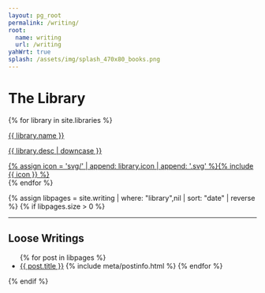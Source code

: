 ```yaml
---
layout: pg_root
permalink: /writing/
root:
  name: writing
  url: /writing
yahWrt: true
splash: /assets/img/splash_470x80_books.png
---
```


# The Library

{% for library in site.libraries %}
<div class="librarybox" id="{{ library.library }}">
  <a href="/writing/{{ library.library }}/">
  <p class="libname">{{ library.name }}</p>
  <p class="libdesc">{{ library.desc | downcase }}</p>
  <div class="libicon">
    {% assign icon = 'svg/' | append: library.icon | append: '.svg' %}{% include {{ icon }} %}
  </div>
  </a>
</div>
{% endfor %}

{% assign libpages = site.writing | where: "library",nil | sort: "date" | reverse %}
{% if libpages.size > 0 %}
* * * * *

## Loose Writings

<ul class="postlist">
  {% for post in libpages %}
  <li><a href="{{ post.url }}">{{ post.title }}</a>
      {% include meta/postinfo.html %}
  {% endfor %}
</ul>
{% endif %}
